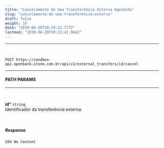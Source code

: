 ```yaml
---
title: "Cancelamento de Uma Transferência Externa Agendada"
slug: "cancelamento-de-uma-transferência-externa"
draft: false
weight: 10
date: "2019-04-29T20:19:22.777Z"
lastmod: "2019-04-29T20:22:41.964Z"
---
```


---
<br>

```
POST https://sandbox-api.openbank.stone.com.br/api/v1/external_transfers/id/cancel
```
---

#### **PATH PARAMS**
---
<br>

**id*** `string`
<br>Identificador da transferência externa.



<br>

##### **Response**

```
204 No Content
